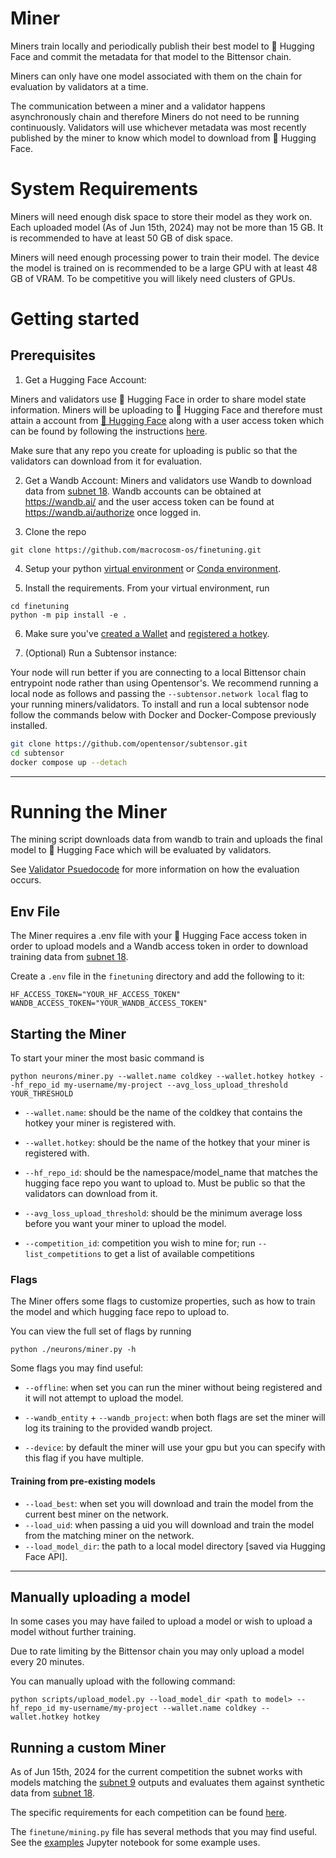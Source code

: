 # Miner

Miners train locally and periodically publish their best model to 🤗 Hugging Face and commit the metadata for that model to the Bittensor chain.

Miners can only have one model associated with them on the chain for evaluation by validators at a time.

The communication between a miner and a validator happens asynchronously chain and therefore Miners do not need to be running continuously. Validators will use whichever metadata was most recently published by the miner to know which model to download from 🤗 Hugging Face.

# System Requirements

Miners will need enough disk space to store their model as they work on. Each uploaded model (As of Jun 15th, 2024) may not be more than 15 GB. It is recommended to have at least 50 GB of disk space.

Miners will need enough processing power to train their model. The device the model is trained on is recommended to be a large GPU with at least 48 GB of VRAM. To be competitive you will likely need clusters of GPUs.

# Getting started

## Prerequisites

1. Get a Hugging Face Account: 

Miners and validators use 🤗 Hugging Face in order to share model state information. Miners will be uploading to 🤗 Hugging Face and therefore must attain a account from [🤗 Hugging Face](https://huggingface.co/) along with a user access token which can be found by following the instructions [here](https://huggingface.co/docs/hub/security-tokens).

Make sure that any repo you create for uploading is public so that the validators can download from it for evaluation.

2. Get a Wandb Account:
Miners and validators use Wandb to download data from [subnet 18](https://github.com/corcel-api/cortex.t/). Wandb accounts can be obtained at https://wandb.ai/ and the user access token can be found at https://wandb.ai/authorize once logged in.

3. Clone the repo

```shell
git clone https://github.com/macrocosm-os/finetuning.git
```

4. Setup your python [virtual environment](https://docs.python.org/3/library/venv.html) or [Conda environment](https://conda.io/projects/conda/en/latest/user-guide/tasks/manage-environments.html#creating-an-environment-with-commands).

5. Install the requirements. From your virtual environment, run
```shell
cd finetuning
python -m pip install -e .
```

6. Make sure you've [created a Wallet](https://docs.bittensor.com/getting-started/wallets) and [registered a hotkey](https://docs.bittensor.com/subnets/register-and-participate).

7. (Optional) Run a Subtensor instance:

Your node will run better if you are connecting to a local Bittensor chain entrypoint node rather than using Opentensor's. 
We recommend running a local node as follows and passing the ```--subtensor.network local``` flag to your running miners/validators. 
To install and run a local subtensor node follow the commands below with Docker and Docker-Compose previously installed.
```bash
git clone https://github.com/opentensor/subtensor.git
cd subtensor
docker compose up --detach
```
---

# Running the Miner

The mining script downloads data from wandb to train and uploads the final model to 🤗 Hugging Face which will be evaluated by validators.

See [Validator Psuedocode](docs/validator.md#validator) for more information on how the evaluation occurs.

## Env File

The Miner requires a .env file with your 🤗 Hugging Face access token in order to upload models and a Wandb access token in order to download training data from [subnet 18](https://github.com/corcel-api/cortex.t/).

Create a `.env` file in the `finetuning` directory and add the following to it:
```shell
HF_ACCESS_TOKEN="YOUR_HF_ACCESS_TOKEN"
WANDB_ACCESS_TOKEN="YOUR_WANDB_ACCESS_TOKEN"
```

## Starting the Miner

To start your miner the most basic command is

```shell
python neurons/miner.py --wallet.name coldkey --wallet.hotkey hotkey --hf_repo_id my-username/my-project --avg_loss_upload_threshold YOUR_THRESHOLD
```

- `--wallet.name`: should be the name of the coldkey that contains the hotkey your miner is registered with.

- `--wallet.hotkey`: should be the name of the hotkey that your miner is registered with.

- `--hf_repo_id`: should be the namespace/model_name that matches the hugging face repo you want to upload to. Must be public so that the validators can download from it.

- `--avg_loss_upload_threshold`: should be the minimum average loss before you want your miner to upload the model.

- `--competition_id`: competition you wish to mine for; run `--list_competitions` to get a list of available competitions


### Flags

The Miner offers some flags to customize properties, such as how to train the model and which hugging face repo to upload to.

You can view the full set of flags by running
```shell
python ./neurons/miner.py -h
```

Some flags you may find useful:

- `--offline`: when set you can run the miner without being registered and it will not attempt to upload the model.

- `--wandb_entity` + `--wandb_project`: when both flags are set the miner will log its training to the provided wandb project.

- `--device`: by default the miner will use your gpu but you can specify with this flag if you have multiple.

#### Training from pre-existing models

- `--load_best`: when set you will download and train the model from the current best miner on the network.
- `--load_uid`: when passing a uid you will download and train the model from the matching miner on the network.
- `--load_model_dir`: the path to a local model directory [saved via Hugging Face API].

---

## Manually uploading a model

In some cases you may have failed to upload a model or wish to upload a model without further training.

Due to rate limiting by the Bittensor chain you may only upload a model every 20 minutes.

You can manually upload with the following command:
```shell
python scripts/upload_model.py --load_model_dir <path to model> --hf_repo_id my-username/my-project --wallet.name coldkey --wallet.hotkey hotkey
```

## Running a custom Miner

As of Jun 15th, 2024 for the current competition the subnet works with models matching the [subnet 9](https://github.com/macrocosm-os/pretraining/) outputs and evaluates them against synthetic data from [subnet 18](https://github.com/corcel-api/cortex.t/).

The specific requirements for each competition can be found [here](./constants/__init__.py).

The `finetune/mining.py` file has several methods that you may find useful. See the [examples](./examples.ipynb) Jupyter notebook for some example uses.